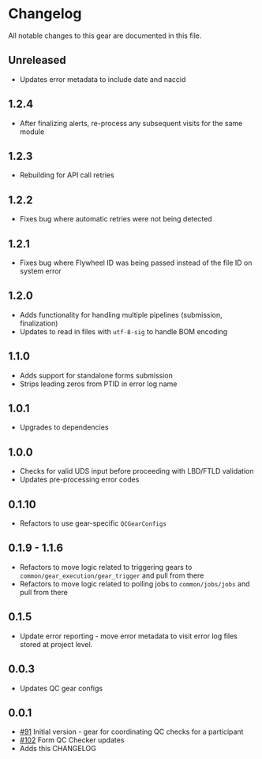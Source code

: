 # Changelog

All notable changes to this gear are documented in this file.

## Unreleased
* Updates error metadata to include date and naccid
  
## 1.2.4
* After finalizing alerts, re-process any subsequent visits for the same module 
  
## 1.2.3
* Rebuilding for API call retries
  
## 1.2.2
* Fixes bug where automatic retries were not being detected 

## 1.2.1
* Fixes bug where Flywheel ID was being passed instead of the file ID on system error

## 1.2.0
* Adds functionality for handling multiple pipelines (submission, finalization)
* Updates to read in files with `utf-8-sig` to handle BOM encoding

## 1.1.0
* Adds support for standalone forms submission
* Strips leading zeros from PTID in error log name
  
## 1.0.1
* Upgrades to dependencies
  
## 1.0.0
* Checks for valid UDS input before proceeding with LBD/FTLD validation
* Updates pre-processing error codes
  
## 0.1.10
* Refactors to use gear-specific `QCGearConfigs`

## 0.1.9 - 1.1.6
* Refactors to move logic related to triggering gears to `common/gear_execution/gear_trigger` and pull from there
* Refactors to move logic related to polling jobs to `common/jobs/jobs` and pull from there

## 0.1.5
* Update error reporting - move error metadata to visit error log files stored at project level.
  
## 0.0.3
* Updates QC gear configs
  
## 0.0.1
* [#91](https://github.com/naccdata/flywheel-gear-extensions/pull/91) Initial version - gear for coordinating QC checks for a participant
* [#102](https://github.com/naccdata/flywheel-gear-extensions/pull/102) Form QC Checker updates
* Adds this CHANGELOG
